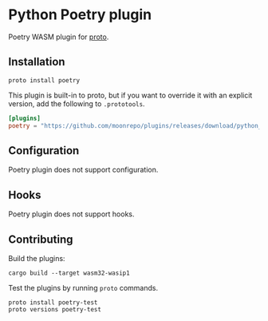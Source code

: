 # Python Poetry plugin

Poetry WASM plugin for [proto](https://github.com/moonrepo/proto).

## Installation

```shell
proto install poetry
```

This plugin is built-in to proto, but if you want to override it with an explicit version, add the following to `.prototools`.

```toml
[plugins]
poetry = "https://github.com/moonrepo/plugins/releases/download/python_poetry_tool-vX.Y.Z/python_poetry_tool.wasm"
```

## Configuration

Poetry plugin does not support configuration.

## Hooks

Poetry plugin does not support hooks.

## Contributing

Build the plugins:

```shell
cargo build --target wasm32-wasip1
```

Test the plugins by running `proto` commands.

```shell
proto install poetry-test
proto versions poetry-test
```
